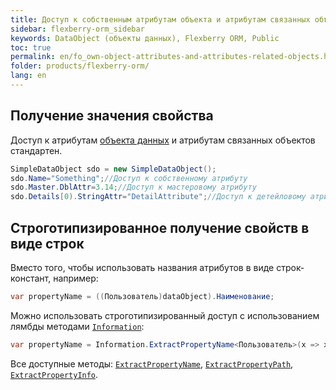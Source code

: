 ```yaml
---
title: Доступ к собственным атрибутам объекта и атрибутам связанных объектов
sidebar: flexberry-orm_sidebar
keywords: DataObject (объекты данных), Flexberry ORM, Public
toc: true
permalink: en/fo_own-object-attributes-and-attributes-related-objects.html
folder: products/flexberry-orm/
lang: en
---
```


## Получение значения свойства

Доступ к атрибутам [объекта данных](fo_dataobject.html) и атрибутам связанных объектов стандартен.

```csharp
SimpleDataObject sdo = new SimpleDataObject();
sdo.Name="Something";//Доступ к собственному атрибуту
sdo.Master.DblAttr=3.14;//Доступ к мастеровому атрибуту
sdo.Details[0).StringAttr="DetailAttribute";//Доступ к детейловому атрибуту
```

## Cтроготипизированное получение свойств в виде строк

Вместо того, чтобы использовать названия атрибутов в виде строк-констант, например:

```csharp
var propertyName = ((Пользователь)dataObject).Наименование;
```

Можно использовать строготипизированный доступ с использованием лямбды методами [`Information`](fo_information-class-as-metadata-supervisor.html):

```csharp
var propertyName = Information.ExtractPropertyName<Пользователь>(x => x.Наименование);
```

Все доступные методы: [`ExtractPropertyName`](fo_information-class-as-metadata-supervisor), [`ExtractPropertyPath`](fo_information-class-as-metadata-supervisor), [`ExtractPropertyInfo`](fo_information-class-as-metadata-supervisor).
